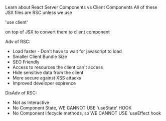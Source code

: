 Learn about React Server Components vs Client Components
All of these JSX files are RSC unless we use 

'use client'

on top of JSX to convert them to client component

Adv of RSC:

- Load faster - Don't have to wait for javascript to load
- Smaller Client Bundle Size
- SEO Friendly
- Access to resources the client can't access
- Hide sensitive data from the client
- More secure against XSS attacks
- Improved developer expirence

DisAdv of RSC:

- Not as Interactive
- No Component State, WE CANNOT USE 'useState' HOOK
- No Component lifecycle methods, so WE CANNOT USE 'useEffect hook